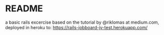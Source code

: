 # README

a basic rails excercise based on the tutorial by @riklomas
at medium.com, deployed in heroku to: 
https://rails-jobboard-jv-test.herokuapp.com/


